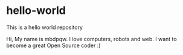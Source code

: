 hello-world
===========

This is a hello world repository

Hi, My name is mbdpqw. I love computers, robots and web. I want to become a great Open Source coder :)
